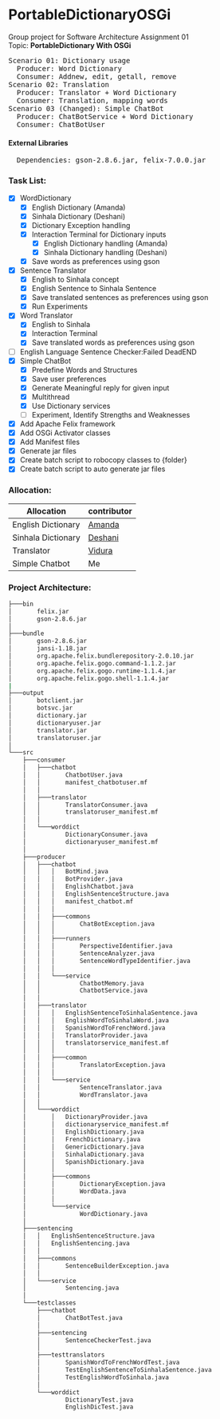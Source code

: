 # PortableDictionaryOSGi
Group project for Software Architecture Assignment 01   
Topic: **PortableDictionary With OSGi**
<pre>
Scenario 01: Dictionary usage  
  Producer: Word Dictionary  
  Consumer: Addnew, edit, getall, remove  
Scenario 02: Translation  
  Producer: Translator + Word Dictionary  
  Consumer: Translation, mapping words  
Scenario 03 (Changed): Simple ChatBot  
  Producer: ChatBotService + Word Dictionary  
  Consumer: ChatBotUser  
</pre>
#### External Libraries 
<pre>
  Dependencies: gson-2.8.6.jar, felix-7.0.0.jar
</pre>
### Task List:
- [x] WordDictionary
   - [x] English Dictionary (Amanda)
   - [x] Sinhala Dictionary (Deshani)
   - [x] Dictionary Exception handling
   - [x] Interaction Terminal for Dictionary inputs
      - [x] English Dictionary handling (Amanda)
      - [x] Sinhala Dictionary handling (Deshani)
   - [x] Save words as preferences using gson
- [x] Sentence Translator
   - [x] English to Sinhala concept
   - [x] English Sentence to Sinhala Sentence
   - [x] Save translated sentences as preferences using gson
   - [x] Run Experiments 
- [x] Word Translator
   - [x] English to Sinhala
   - [x] Interaction Terminal
   - [x] Save translated words as preferences using gson
- [ ] English Language Sentence Checker:Failed DeadEND
- [x] Simple ChatBot
   - [x] Predefine Words and Structures   
   - [x] Save user preferences  
   - [x] Generate Meaningful reply for given input  
   - [x] Multithread  
   - [x] Use Dictionary services  
   - [ ] Experiment, Identify Strengths and Weaknesses 
- [x] Add Apache Felix framework
- [x] Add OSGi Activator classes
- [x] Add Manifest files
- [x] Generate jar files
- [x] Create batch script to robocopy classes to {folder}
- [x] Create batch script to auto generate jar files
### Allocation:  
|Allocation|contributor|
|-|-|
|English Dictionary|[Amanda](https://github.com/amandaaaim)|
|Sinhala Dictionary|[Deshani](https://github.com/DeshaniMAWD)|
|Translator|[Vidura](https://github.com/vidurasathsara99)|
|Simple Chatbot|Me|

### Project Architecture:  
```bash
├───bin
│       felix.jar
│       gson-2.8.6.jar
│
├───bundle
│       gson-2.8.6.jar
│       jansi-1.18.jar
│       org.apache.felix.bundlerepository-2.0.10.jar
│       org.apache.felix.gogo.command-1.1.2.jar
│       org.apache.felix.gogo.runtime-1.1.4.jar
│       org.apache.felix.gogo.shell-1.1.4.jar
|
├───output
│       botclient.jar
│       botsvc.jar
│       dictionary.jar
│       dictionaryuser.jar
│       translator.jar
│       translatoruser.jar
│   
└───src
    ├───consumer
    │   ├───chatbot
    │   │       ChatbotUser.java
    │   │       manifest_chatbotuser.mf
    │   │
    │   ├───translator
    │   │       TranslatorConsumer.java
    │   │       translatoruser_manifest.mf
    │   │
    │   └───worddict
    │           DictionaryConsumer.java
    │           dictionaryuser_manifest.mf
    │
    ├───producer
    │   ├───chatbot
    │   │   │   BotMind.java
    │   │   │   BotProvider.java
    │   │   │   EnglishChatbot.java
    │   │   │   EnglishSentenceStructure.java
    │   │   │   manifest_chatbot.mf
    │   │   │
    │   │   ├───commons
    │   │   │       ChatBotException.java
    │   │   │
    │   │   ├───runners
    │   │   │       PerspectiveIdentifier.java
    │   │   │       SentenceAnalyzer.java
    │   │   │       SentenceWordTypeIdentifier.java
    │   │   │
    │   │   └───service
    │   │           ChatbotMemory.java
    │   │           ChatbotService.java
    │   │
    │   ├───translator
    │   │   │   EnglishSentenceToSinhalaSentence.java
    │   │   │   EnglishWordToSinhalaWord.java
    │   │   │   SpanishWordToFrenchWord.java
    │   │   │   TranslatorProvider.java
    │   │   │   translatorservice_manifest.mf
    │   │   │
    │   │   ├───common
    │   │   │       TranslatorException.java
    │   │   │
    │   │   └───service
    │   │           SentenceTranslator.java
    │   │           WordTranslator.java
    │   │
    │   └───worddict
    │       │   DictionaryProvider.java
    │       │   dictionaryservice_manifest.mf
    │       │   EnglishDictionary.java
    │       │   FrenchDictionary.java
    │       │   GenericDictionary.java
    │       │   SinhalaDictionary.java
    │       │   SpanishDictionary.java
    │       │
    │       ├───commons
    │       │       DictionaryException.java
    │       │       WordData.java
    │       │
    │       └───service
    │               WordDictionary.java
    │
    ├───sentencing
    │   │   EnglishSentenceStructure.java
    │   │   EnglishSentencing.java
    │   │
    │   ├───commons
    │   │       SentenceBuilderException.java
    │   │
    │   └───service
    │           Sentencing.java
    │
    └───testclasses
        ├───chatbot
        │       ChatBotTest.java
        │
        ├───sentencing
        │       SentenceCheckerTest.java
        │
        ├───testtranslators
        │       SpanishWordToFrenchWordTest.java
        │       TestEnglishSentenceToSinhalaSentence.java
        │       TestEnglishWordToSinhala.java
        │
        └───worddict
                DictionaryTest.java
                EnglishDicTest.java
```
